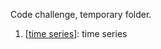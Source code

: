 Code challenge, temporary folder.

1. [<a href="https://github.com/trangel/Data-Science/blob/master/tmp/time-series.ipynb">time series</a>]: time series

